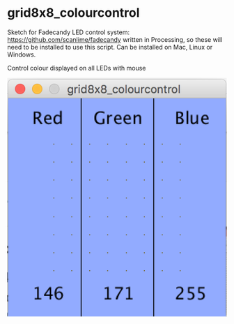 # grid8x8_colourcontrol

Sketch for Fadecandy LED control system: https://github.com/scanlime/fadecandy written in Processing, so these will need to be installed to use this script. Can be installed on Mac, Linux or Windows.

Control colour displayed on all LEDs with mouse

![grid8x8_colourcontrol display](./grid8x8_colourcontrol.png)
